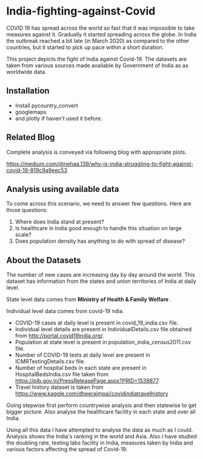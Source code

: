 # India-fighting-against-Covid # 

COVID 19 has spread across the world so fast that it was impossible to take measures against it. 
Gradually it started spreading across the globe. In India the outbreak reached a bit late (in March 2020) as compared to the other countries, 
but it started to pick up pace within a short duration.

This project depicts the fight of India against Covid-19. 
The datasets are taken from various sources made available by Government of India as as worldwide data.

## Installation
* Install pycountry_convert
* googlemaps 
* and plotly if haven't used it before.

## Related Blog
Complete analysis is conveyed via following blog with appropriate plots.

https://medium.com/@nehaa.139/why-is-india-struggling-to-fight-against-covid-19-819c9a9eec53

## Analysis using available data

To come across this scenario, we need to answer few questions. Here are those questions:
1. Where does India stand at present?
2. Is healthcare in India good enough to handle this situation on large scale?
3. Does population density has anything to do with spread of disease?


## About the Datasets
The number of new cases are increasing day by day around the world. This dataset has information from the states and union territories of India at daily level.

State level data comes from <b> Ministry of Health & Family Welfare </b>.

Individual level data comes from covid-19 ndia.
* COVID-19 cases at daily level is present in covid_19_india.csv file.
* Individual level details are present in IndividualDetails.csv file obtained from http://portal.covid19india.org/.
* Population at state level is present in population_india_census2011.csv file.
* Number of COVID-19 tests at daily level are present in ICMRTestingDetails.csv file.
* Number of hospital beds in each state are present in HospitalBedsIndia.csv file taken from https://pib.gov.in/PressReleasePage.aspx?PRID=1539877.
* Travel history dataset is taken from https://www.kaggle.com/dheerajmpai/covidindiatravelhistory

Going stepwise first perform countrywise analysis and then statewise to get bigger picture. Also analyse the healthcare facility in each state and over all India. 

Using all this data I have attempted to analyse the data as much as I could. Analysis shows the India's ranking in the world and Asia. Also I have studied the doubling rate, testing labs facility in India, measures taken by India and various factors affecting the spread of Covid-19.
